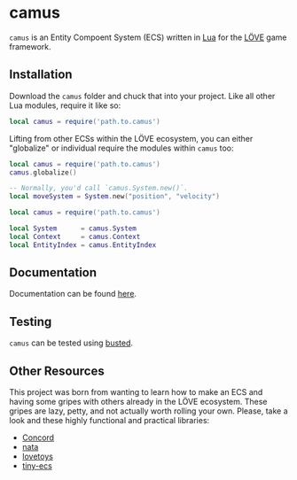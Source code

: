 camus
=====
`camus` is an Entity Compoent System (ECS) written in [Lua][A0] for the 
[LÖVE][A1] game framework. 

[A0]: www.lua.org
[A1]: https://love2d.org

Installation
------------
Download the `camus` folder and chuck that into your project. Like
all other Lua modules, require it like so:

```lua
local camus = require('path.to.camus')
```

Lifting from other ECSs within the LÖVE ecosystem, you can either
"globalize" or individual require the modules within `camus` too:

```lua
local camus = require('path.to.camus')
camus.globalize()

-- Normally, you'd call `camus.System.new()`.
local moveSystem = System.new("position", "velocity")
```

```lua
local camus = require('path.to.camus')

local System      = camus.System
local Context     = camus.Context
local EntityIndex = camus.EntityIndex
```

Documentation
-------------
Documentation can be found [here](https://www.aldats.dev/camus).

Testing
-------
`camus` can be tested using [busted](https://olivinelabs.com/busted).

Other Resources
---------------
This project was born from wanting to learn how to make an ECS and
having some gripes with others already in the LÖVE ecosystem. These 
gripes are lazy, petty, and not actually worth rolling your own.
Please, take a look and these highly functional and practical libraries:

- [Concord](https://github.com/Tjakka5/Concord)
- [nata](https://github.com/tesselode/nata)
- [lovetoys](https://github.com/lovetoys/lovetoys)
- [tiny-ecs](https://github.com/bakpakin/tiny-ecs)
